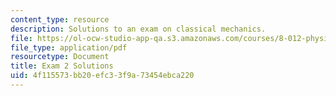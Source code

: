 ```yaml
---
content_type: resource
description: Solutions to an exam on classical mechanics.
file: https://ol-ocw-studio-app-qa.s3.amazonaws.com/courses/8-012-physics-i-classical-mechanics-fall-2008/4f115573bb20efc33f9a73454ebca220_exam2sol.pdf
file_type: application/pdf
resourcetype: Document
title: Exam 2 Solutions
uid: 4f115573-bb20-efc3-3f9a-73454ebca220
---
```

